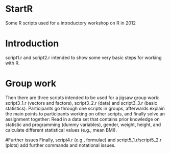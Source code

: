 # StartR

Some R scripts used for a introductory workshop on R in 2012

# Introduction
script1.r and script2.r intended to show some very basic steps for working with R.

# Group work
Then there are three scripts intended to be used for a jigsaw group work: script3_1.r (vectors and factors), script3_2.r (data) and script3_3.r (basic statistics). Participants go through one scripts in groups, afterwards explain the main points to participants working on other scripts, and finally solve an assignment together: Read in a data set that contains prior knowledge on statistic and programming (dummy variables), gender, weight, height, and calculate different statistical values (e.g., mean BMI).

#Further issues
Finally, script4.r (e.g., formulae) and script5_1.r/script5_2.r (plots) add further commands and notational issues.
